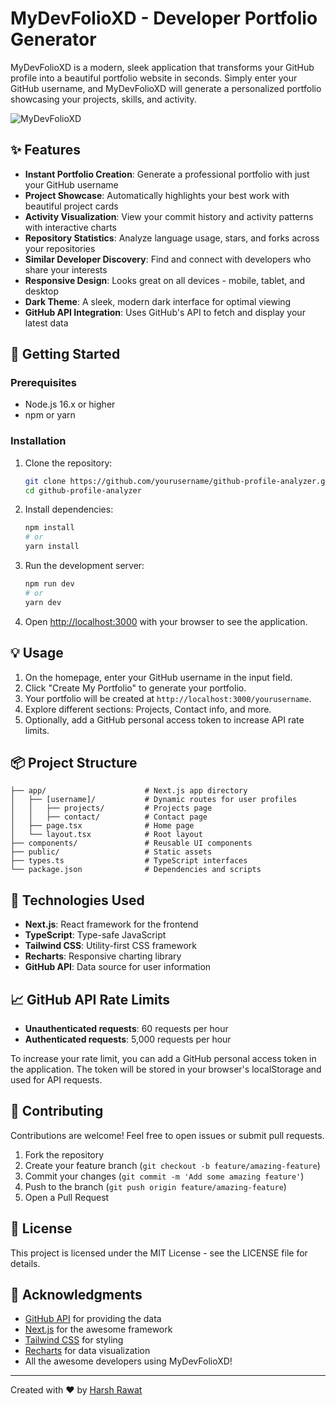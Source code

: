 # MyDevFolioXD - Developer Portfolio Generator

MyDevFolioXD is a modern, sleek application that transforms your GitHub profile into a beautiful portfolio website in seconds. Simply enter your GitHub username, and MyDevFolioXD will generate a personalized portfolio showcasing your projects, skills, and activity.

![MyDevFolioXD](https://raw.githubusercontent.com/Harshrawat27/MyDevFolioXD/refs/heads/main/public/MyDevFolioXD.png)

## ✨ Features

- **Instant Portfolio Creation**: Generate a professional portfolio with just your GitHub username
- **Project Showcase**: Automatically highlights your best work with beautiful project cards
- **Activity Visualization**: View your commit history and activity patterns with interactive charts
- **Repository Statistics**: Analyze language usage, stars, and forks across your repositories
- **Similar Developer Discovery**: Find and connect with developers who share your interests
- **Responsive Design**: Looks great on all devices - mobile, tablet, and desktop
- **Dark Theme**: A sleek, modern dark interface for optimal viewing
- **GitHub API Integration**: Uses GitHub's API to fetch and display your latest data

## 🚀 Getting Started

### Prerequisites

- Node.js 16.x or higher
- npm or yarn

### Installation

1. Clone the repository:

   ```bash
   git clone https://github.com/yourusername/github-profile-analyzer.git
   cd github-profile-analyzer
   ```

2. Install dependencies:

   ```bash
   npm install
   # or
   yarn install
   ```

3. Run the development server:

   ```bash
   npm run dev
   # or
   yarn dev
   ```

4. Open [http://localhost:3000](http://localhost:3000) with your browser to see the application.

## 💡 Usage

1. On the homepage, enter your GitHub username in the input field.
2. Click "Create My Portfolio" to generate your portfolio.
3. Your portfolio will be created at `http://localhost:3000/yourusername`.
4. Explore different sections: Projects, Contact info, and more.
5. Optionally, add a GitHub personal access token to increase API rate limits.

## 📦 Project Structure

```
├── app/                      # Next.js app directory
│   ├── [username]/           # Dynamic routes for user profiles
│   │   ├── projects/         # Projects page
│   │   ├── contact/          # Contact page
│   ├── page.tsx              # Home page
│   └── layout.tsx            # Root layout
├── components/               # Reusable UI components
├── public/                   # Static assets
├── types.ts                  # TypeScript interfaces
└── package.json              # Dependencies and scripts
```

## 🔧 Technologies Used

- **Next.js**: React framework for the frontend
- **TypeScript**: Type-safe JavaScript
- **Tailwind CSS**: Utility-first CSS framework
- **Recharts**: Responsive charting library
- **GitHub API**: Data source for user information

## 📈 GitHub API Rate Limits

- **Unauthenticated requests**: 60 requests per hour
- **Authenticated requests**: 5,000 requests per hour

To increase your rate limit, you can add a GitHub personal access token in the application. The token will be stored in your browser's localStorage and used for API requests.

## 🤝 Contributing

Contributions are welcome! Feel free to open issues or submit pull requests.

1. Fork the repository
2. Create your feature branch (`git checkout -b feature/amazing-feature`)
3. Commit your changes (`git commit -m 'Add some amazing feature'`)
4. Push to the branch (`git push origin feature/amazing-feature`)
5. Open a Pull Request

## 📄 License

This project is licensed under the MIT License - see the LICENSE file for details.

## 🙏 Acknowledgments

- [GitHub API](https://docs.github.com/en/rest) for providing the data
- [Next.js](https://nextjs.org/) for the awesome framework
- [Tailwind CSS](https://tailwindcss.com/) for styling
- [Recharts](https://recharts.org/) for data visualization
- All the awesome developers using MyDevFolioXD!

---

Created with ❤️ by [Harsh Rawat](https://github.com/Harshrawat27)
